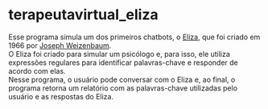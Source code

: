 # terapeutavirtual_eliza  
Esse programa simula um dos primeiros chatbots, o [Eliza](https://pt.wikipedia.org/wiki/ELIZA), que foi criado em 1966 por [Joseph Weizenbaum](https://pt.wikipedia.org/wiki/Joseph_Weizenbaum).  
O Eliza foi criado para simular um psicólogo e, para isso, ele utiliza expressões regulares para identificar palavras-chave e responder de acordo com elas.  
Nesse programa, o usuário pode conversar com o Eliza e, ao final, o programa retorna um relatório com as palavras-chave utilizadas pelo usuário e as respostas do Eliza.
